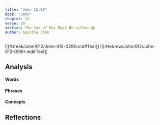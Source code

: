 ```yaml
---
title: "John 12:29"
book: "John"
chapter: 12
verse: 29
section: The Son of Man Must Be Lifted Up
author: Apostle John
---
```

![[/Greek/John/012/John-012-029G.md#Text]]
![[/Hebrew/John/012/John-012-029H.md#Text]]

## Analysis

#### Words

#### Phrases

#### Concepts

## Reflections
